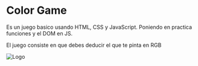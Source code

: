 
# Color Game

Es un juego basico usando HTML, CSS y JavaScript.
Poniendo en practica funciones y el DOM en JS.

El juego consiste en que debes deducir el  que te pinta en RGB



![Logo]([![color-game.png](https://i.postimg.cc/zGSxYZjP/color-game.png)](https://postimg.cc/gxjV371v))

